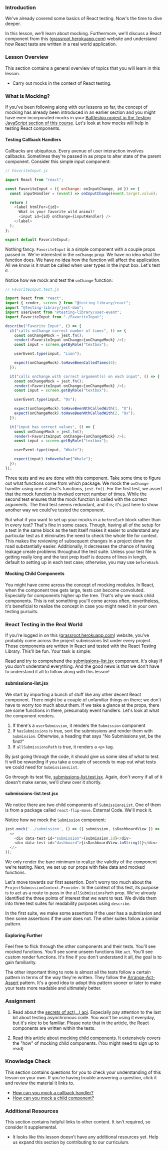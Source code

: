 ### Introduction

We've already covered some basics of React testing. Now's the time to dive deeper.

In this lesson, we'll learn about mocking. Furthermore, we'll discuss a React component from this ([grassroot.herokuapp.com](https://grassroot.herokuapp.com)) website and understand how React tests are written in a real world application.

### Lesson Overview

This section contains a general overview of topics that you will learn in this lesson.

* Carry out mocks in the context of React testing.

### What is Mocking?

If you've been following along with our lessons so far, the concept of mocking has already been introduced in an earlier section and you might have even incorporated mocks in your [Battleship project in the Testing JavaScript section of this course](https://www.grassroot.herokuapp.com/lessons/javascript-battleship). Let's look at how mocks will help in testing React components.

#### Testing Callback Handlers

Callbacks are ubiquitous. Every avenue of user interaction involves callbacks. Sometimes they're passed in as props to alter state of the parent component. Consider this simple input component:

~~~javascript
// FavoriteInput.js

import React from "react";

const FavoriteInput = ({ onChange: onInputChange, id }) => {
  const inputHandler = (event) => onInputChange(event.target.value);

  return (
    <label htmlFor={id}>
      What is your favorite wild animal?
      <input id={id} onChange={inputHandler} />
    </label>
  );
};

export default FavoriteInput;
~~~

Nothing fancy. `FavoriteInput` is a simple component with a couple props passed in. We're interested in the `onChange` prop. We have no idea what the function does. We have no idea how the function will affect the application. All we know is it must be called when user types in the input box. Let's test it.

<span id="testing-callback-handlers">Notice how we mock and test the `onChange` function</span>:

~~~javascript
// FavoriteInput.test.js

import React from "react";
import { render, screen } from "@testing-library/react";
import "@testing-library/jest-dom";
import userEvent from "@testing-library/user-event";
import FavoriteInput from "./FavoriteInput";

describe("Favorite Input", () => {
  it("calls onChange correct number of times", () => {
    const onChangeMock = jest.fn();
    render(<FavoriteInput onChange={onChangeMock} />);
    const input = screen.getByRole("textbox");

    userEvent.type(input, "Lion");

    expect(onChangeMock).toHaveBeenCalledTimes(4);
  });

  it("calls onChange with correct argument(s) on each input", () => {
    const onChangeMock = jest.fn();
    render(<FavoriteInput onChange={onChangeMock} />);
    const input = screen.getByRole("textbox");

    userEvent.type(input, "Ox");

    expect(onChangeMock).toHaveBeenNthCalledWith(1, "O");
    expect(onChangeMock).toHaveBeenNthCalledWith(2, "Ox");
  });

  it("input has correct values", () => {
    const onChangeMock = jest.fn();
    render(<FavoriteInput onChange={onChangeMock} />);
    const input = screen.getByRole("textbox");

    userEvent.type(input, "Whale");

    expect(input).toHaveValue("Whale");
  });
});
~~~

Three tests and we are done with this component. Take some time to figure out what functions come from which package.
We mock the `onChange` handler using one of Jest's functions, `jest.fn()`. For the first test, we assert that the mock function is invoked correct number of times. While the second test ensures that the mock function is called with the correct arguments. The third test seems redundant, and it is; it's just here to show another way we could've tested the component.

But what if you want to set up your mocks in a `beforeEach` block rather than in every test? That's fine in some cases. Though, having all of the setup for a test in the same block as the test itself makes it easier to understand any particular test as it eliminates the need to check the whole file for context. This makes the reviewing of subsequent changes in a project down the road substantially easier. Additionally, it decreases the chance of having leakage create problems throughout the test suite. Unless your test file is getting really long and the test prep itself is dozens of lines in length, default to setting up in each test case; otherwise, you may use `beforeEach`.

#### Mocking Child Components

You might have come across the concept of mocking modules. In React, when the component tree gets large, tests can become convoluted. Especially for components higher up the tree. That's why we mock child components. This is not something you'll come across often, nevertheless, it's beneficial to realize the concept in case you might need it in your own testing pursuits.

### React Testing in the Real World

If you're logged in on this ([grassroot.herokuapp.com](https://grassroot.herokuapp.com)) website, you've probably come across the project submissions list under every project. Those components are written in React and tested with the React Testing Library. This'll be fun. Your task is simple:

Read and try to comprehend the [submissions-list.jsx](https://github.com/grassroot-software/grassroot.herokuapp/blob/main/app/javascript/components/project-submissions/components/submissions-list.jsx) component. It's okay if you don't understand everything. And the good news is that we don't have to understand it all to follow along with this lesson!

#### submissions-list.jsx

We start by importing a bunch of stuff like any other decent React component. There might be a couple of unfamiliar things on there; we don't have to worry too much about them. If we take a glance at the props, there are some functions in there, presumably event handlers. Let's look at what the component renders.

1. If there's a `userSubmission`, it renders the `Submission` component
2. If `hasSubmissions` is true, sort the submissions and render them with `Submission`. Otherwise, a heading that says "No Submissions yet, be the first!"
3. If  `allSubmissionsPath` is true, it renders a `<p>` tag.

By just going through the code, it should give us some idea of what to test. It will be rewarding if you take a couple of seconds to map out what tests we could need for `SubmissionsList`.

Go through its test file, [submissions-list.test.jsx](https://github.com/grassroot-software/grassroot.herokuapp/blob/main/app/javascript/components/project-submissions/components/__tests__/submissions-list.test.jsx). Again, don't worry if all of it doesn't make sense, we'll chew over it shortly.

#### submissions-list.test.jsx

We notice there are two child components of `SubmissionsList`. One of them is from a package called `react-flip-move`. External Code. We'll mock it.

<span id="mock-child-component">Notice how we mock the `Submission` component</span>:

~~~javascript
jest.mock('../submission', () => ({ submission, isDashboardView }) => (
  <>
    <div data-test-id="submission">{submission.id}</div>
    <div data-test-id="dashboard">{isDashboardView.toString()}</div>
  </>
));
~~~

We only render the bare minimum to realize the validity of the component we're testing. Next, we set up our props with fake data and mocked functions.

Let's move towards our first assertion. Don't worry too much about the `ProjectSubmissionContext.Provider`. In the context of this test, its purpose is to act as a route to pass in the `allSubmissionsPath` prop. We've already identified the three points of interest that we want to test. We divide them into three test suites for readability purposes using `describe`.

In the first suite, we make some assertions if the user has a submission and then some assertions if the user does not. The other suites follow a similar pattern.

#### Exploring Further

Feel free to flick through the other components and their tests. You'll see mocked functions. You'll see some unseen functions like `act`. You'll see custom render functions. It's fine if you don't understand it all, the goal is to gain familiarity.

The other important thing to note is almost all the tests follow a certain pattern in terms of the way they're written. They follow the [Arrange-Act-Assert](http://wiki.c2.com/?ArrangeActAssert) pattern. It's a good idea to adopt this pattern sooner or later to make your tests more readable and ultimately better.

### Assignment

<div class="lesson-content__panel" markdown="1">

1. Read about the [secrets of act(...) api](https://github.com/mrdulin/react-act-examples/blob/master/sync.md). Especially pay attention to the last bit about testing asynchronous code. You won't be using it everyday, but it's nice to be familiar. Please note that in the article, the React components are written within the tests.

2. Read this article about [mocking child components](https://medium.com/@taylormclean15/jest-testing-mocking-child-components-to-make-your-unit-tests-more-concise-18691ef6a0c2). It extensively covers the "how" of mocking child components. (You might need to sign up to read)

</div>

### Knowledge Check

This section contains questions for you to check your understanding of this lesson on your own. If you’re having trouble answering a question, click it and review the material it links to.

* <a class="knowledge-check-link" href="#testing-callback-handlers">How can you mock a callback handler?</a>
* <a class="knowledge-check-link" href="#mock-child-component">How can you mock a child component?</a>

### Additional Resources

This section contains helpful links to other content. It isn't required, so consider it supplemental.

* It looks like this lesson doesn't have any additional resources yet. Help us expand this section by contributing to our curriculum.
